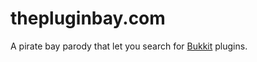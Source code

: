 thepluginbay.com
================

A pirate bay parody that let you search for [Bukkit](http://bukkit.org) plugins.
